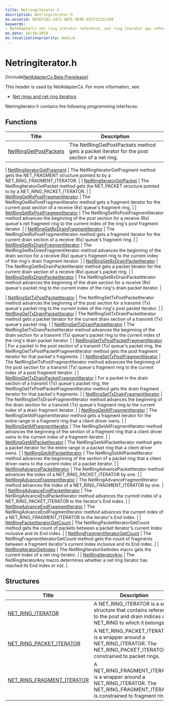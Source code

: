 ```yaml
---
title: Netringiterator.h
description: Netringiterator.h
ms.assetid: E83EF182-24C5-4B35-9E0E-93C53211C199
keywords:
- NetAdapterCx net ring iterator reference, net ring iterator api reference, netringiterator.h
ms.date: 10/30/2018
ms.localizationpriority: medium
---
```


# Netringiterator.h

[!include[NetAdapterCx Beta Prerelease](../netcx-beta-prerelease.md)]

This header is used by NetAdapterCx. For more information, see:

- [Net rings and net ring iterators](net-rings-and-net-ring-iterators.md)

Netringiterator.h contains the following programming interfaces:

## Functions

| Title | Description |
| --- | --- |
| [NetRingGetPostPackets](netringgetpostpackets.md) | The NetRingGetPostPackets method gets a packet iterator for the post section of a net ring. |

| [NetRingIteratorGetFragment](netringiteratorgetfragment.md) | The NetRingIteratorGetFragment method gets the NET_FRAGMENT structure pointed to by a NET_RING_FRAGMENT_ITERATOR. |
| [NetRingIteratorGetPacket](netringiteratorgetpacket.md) | The NetRingIteratorGetPacket method gets the NET_PACKET structure pointed to by a NET_RING_PACKET_ITERATOR. |
| [NetRingGetRxPostFragmentIterator](netringgetrxpostfragmentiterator.md) | The NetRingGetRxPostFragmentIterator method gets a fragment iterator for the current post section of a receive (Rx) queue's fragment ring. |
| [NetRingSetRxPostFragmentIterator](netringsetrxpostfragmentiterator.md) | The NetRingSetRxPostFragmentIterator method advances the beginning of the post section for a receive (Rx) queue's net fragment ring to the current index of the ring's post fragment iterator. |
| [NetRingGetRxDrainFragmentIterator](netringgetrxdrainfragmentiterator.md) | The NetRingGetRxPostFragmentIterator method gets a fragment iterator for the current drain section of a receive (Rx) queue's fragment ring. |
| [NetRingSetRxDrainFragmentIterator](netringsetrxdrainfragmentiterator.md) | The NetRingSetRxDrainFragmentIterator method advances the beginning of the drain section for a receive (Rx) queue's fragment ring to the current index of the ring's drain fragment iterator. |
| [NetRingGetRxDrainPacketIterator](netringgetrxdrainpacketiterator.md) | The NetRingGetRxDrainPacketIterator method gets a packet iterator for the current drain section of a receive (Rx) queue's packet ring. |
| [NetRingSetRxDrainPacketIterator](netringsetrxdrainpacketiterator.md) | The NetRingSetRxDrainPacketIterator method advances the beginning of the drain section for a receive (Rx) queue's packet ring to the current index of the ring's drain packet iterator. |

| [NetRingSetTxPostPacketIterator](netringsettxpostpacketiterator.md) | The NetRingSetTxPostPacketIterator method advances the beginning of the post section for a transmit (Tx) queue's packet ring to the current index of the ring's post packet iterator. |
| [NetRingGetTxDrainPacketIterator](netringgettxdrainpacketiterator.md) | The NetRingGetTxDrainPacketIterator method gets a packet iterator for the current drain section of a transmit (Tx) queue's packet ring. |
| [NetRingSetTxDrainPacketIterator](netringsettxdrainpacketiterator.md) | The NetRingSetTxDrainPacketIterator method advances the beginning of the drain section for a transmit (Tx) queue's packet ring to the current index of the ring's drain packet iterator. |
| [NetRingGetTxPostPacketFragmentIterator](netringgettxpostpacketfragmentiterator.md) | For a packet in the post section of a transmit (Tx) queue's packet ring, the NetRingGetTxPostPacketFragmentIterator method gets the post fragment iterator for that packet's fragments. |
| [NetRingSetTxPostFragmentIterator](netringsettxpostfragmentiterator.md) | The NetRingSetTxPostFragmentIterator method advances the beginning of the post section for a transmit (Tx) queue's fragment ring to the current index of a post fragment iterator. |
| [NetRingGetTxDrainPacketFragmentIterator](netringgettxdrainpacketfragmentiterator.md) | For a packet in the drain section of a transmit (Tx) queue's packet ring, the NetRingGetTxPostPacketFragmentIterator method gets the drain fragment iterator for that packet's fragments. |
| [NetRingSetTxDrainFragmentIterator](netringsettxdrainfragmentiterator.md) | The NetRingSetTxDrainFragmentIterator method advances the beginning of the drain section for a transmit (Tx) queue's fragment ring to the current index of a drain fragment iterator. |
| [NetRingGetAllFragmentIterator](netringgetallfragmentiterator.md) | The NetRingGetAllFragmentIterator method gets a fragment iterator for the entire range in a fragment ring that a client driver owns. |
| [NetRingSetAllFragmentIterator](netringsetallfragmentiterator.md) | The NetRingSetAllFragmentIterator method advances the beginning of the section of a fragment ring that a client driver owns to the current index of a fragment iterator. |
| [NetRingGetAllPacketIterator](netringgetallpacketiterator.md) | The NetRingGetAllPacketIterator method gets a packet iterator for the entire range in a packet ring that a client driver owns. |
| [NetRingSetAllPacketIterator](netringsetallpacketiterator.md) | The NetRingSetAllPacketIterator method advances the beginning of the section of a packet ring that a client driver owns to the current index of a packet iterator. |
| [NetRingAdvancePacketIterator](netringadvancepacketiterator.md) | The NetRingAdvancePacketIterator method advances the index of a NET_RING_PACKET_ITERATOR by one. |
| [NetRingAdvanceFragmentIterator](netringadvancefragmentiterator.md) | The NetRingAdvanceFragmentIterator method advances the index of a NET_RING_FRAGMENT_ITERATOR by one. |
| [NetRingAdvanceEndPacketIterator](netringadvanceendpacketiterator.md) | The NetRingAdvanceEndPacketIterator method advances the current index of a NET_RING_PACKET_ITERATOR to the iterator's End index. |
| [NetRingAdvanceEndFragmentIterator](netringadvanceendfragmentiterator.md) | The NetRingAdvanceEndFragmentIterator method advances the current index of a NET_RING_FRAGMENT_ITERATOR to the iterator's End index. |
| [NetRingPacketIteratorGetCount](netringpacketiteratorgetcount.md) | The NetRingPacketIteratorGetCount method gets the count of packets between a packet iterator's current Index inclusive and its End index. |
| [NetRingFragmentIteratorGetCount](netringfragmentiteratorgetcount.md) | The NetRingFragmentIteratorGetCount method gets the count of fragments between a fragment iterator's current Index inclusive and its End index. |
| [NetRingIteratorGetIndex](netringiteratorgetindex.md) | The NetRingIteratorGetIndex macro gets the current Index of a net ring iterator. |
| [NetRingIteratorAny](netringiteratorany.md) | The NetRingIteratorAny macro determines whether a net ring iterator has reached its End index or not. |

## Structures

| Title | Description |
| --- | --- |
| [NET_RING_ITERATOR](net-ring-iterator.md) | A NET_RING_ITERATOR is a small structure that contains references to the post and drain indices of a NET_RING to which it belongs. |
| [NET_RING_PACKET_ITERATOR](net-ring-packet-iterator.md) | A NET_RING_PACKET_ITERATOR is a wrapper around a NET_RING_ITERATOR. The NET_RING_PACKET_ITERATOR is constrained to packet rings. |
| [NET_RING_FRAGMENT_ITERATOR](net-ring-fragment-iterator.md) | A NET_RING_FRAGMENT_ITERATOR is a wrapper around a NET_RING_ITERATOR. The NET_RING_FRAGMENT_ITERATOR is constrained to fragment rings. |